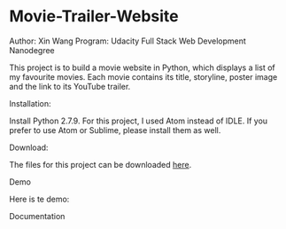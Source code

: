 # Movie-Trailer-Website

Author: Xin Wang
Program: Udacity Full Stack Web Development Nanodegree

This project is to build a movie website in Python, which displays a list of my favourite movies. Each movie contains its title, storyline, poster image and the link to its YouTube trailer.

Installation:

Install Python 2.7.9. For this project, I used Atom instead of IDLE. If you prefer to use Atom or Sublime, please install them as well.

Download:

The files for this project can be downloaded [here]().

Demo

Here is te demo: 

Documentation

